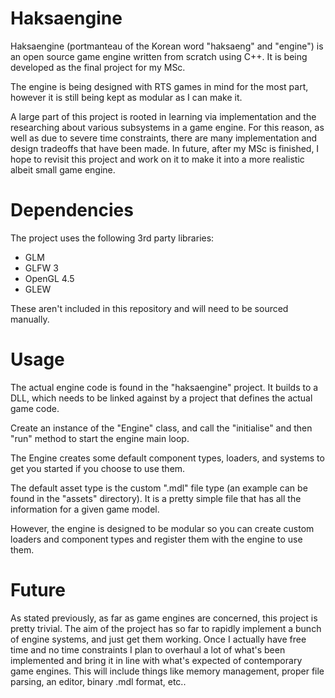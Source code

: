# Haksaengine 

Haksaengine (portmanteau of the Korean word "haksaeng" and "engine") is an open source game engine written from scratch using C++. It is being developed as the final project for my MSc.

The engine is being designed with RTS games in mind for the most part, however it is still being kept as modular as I can make it.

A large part of this project is rooted in learning via implementation and the researching about various subsystems in a game engine. 
For this reason, as well as due to severe time constraints, there are many implementation and design tradeoffs that have been made.
In future, after my MSc is finished, I hope to revisit this project and work on it to make it into a more realistic albeit small game engine.

# Dependencies

The project uses the following 3rd party libraries:
- GLM
- GLFW 3
- OpenGL 4.5
- GLEW

These aren't included in this repository and will need to be sourced manually.

# Usage

The actual engine code is found in the "haksaengine" project. It builds to a DLL, which needs to be linked against by a project that defines the actual game code.

Create an instance of the "Engine" class, and call the "initialise" and then "run" method to start the engine main loop.

The Engine creates some default component types, loaders, and systems to get you started if you choose to use them.

The default asset type is the custom ".mdl" file type (an example can be found in the "assets" directory). It is a pretty simple file that has all the information for a given game model.

However, the engine is designed to be modular so you can create custom loaders and component types and register them with the engine to use them.

# Future

As stated previously, as far as game engines are concerned, this project is pretty trivial. The aim of the project has so far to rapidly implement a bunch of engine systems, and just get them working.
Once I actually have free time and no time constraints I plan to overhaul a lot of what's been implemented and bring it in line with what's expected of contemporary game engines.
This will include things like memory management, proper file parsing, an editor, binary .mdl format, etc..
